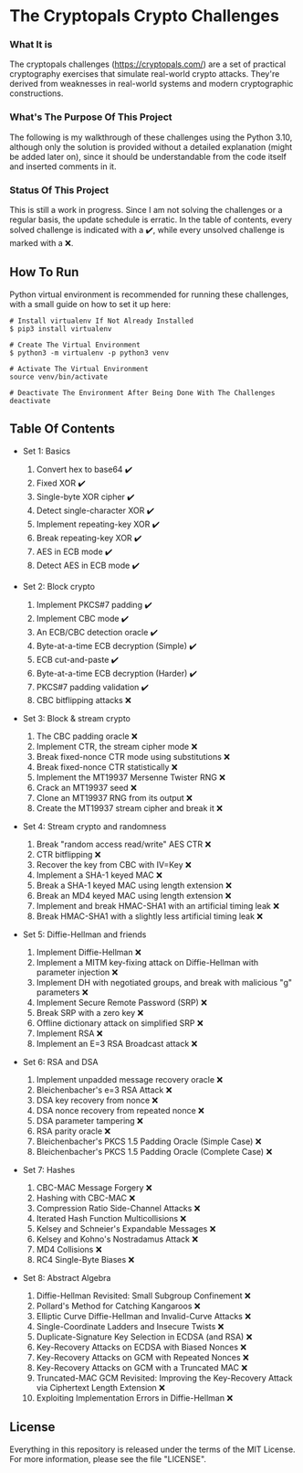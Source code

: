 # The Cryptopals Crypto Challenges
### What It is

The cryptopals challenges (https://cryptopals.com/) are a set of practical cryptography exercises that simulate real-world crypto attacks. They're derived from weaknesses in real-world systems and modern cryptographic constructions.

### What's The Purpose Of This Project

The following is my walkthrough of these challenges using the Python 3.10, although only the solution is provided without a detailed explanation (might be added later on), since it should be understandable from the code itself and inserted comments in it.

### Status Of This Project

This is still a work in progress. Since I am not solving the challenges or a regular basis, the update schedule is erratic. In the table of contents, every solved challenge is indicated with a :heavy_check_mark:, while every unsolved challenge is marked with a :x:.

## How To Run

Python virtual environment is recommended for running these challenges, with a small guide on how to set it up here:

```shell
# Install virtualenv If Not Already Installed
$ pip3 install virtualenv

# Create The Virtual Environment
$ python3 -m virtualenv -p python3 venv

# Activate The Virtual Environment
source venv/bin/activate

# Deactivate The Environment After Being Done With The Challenges
deactivate
```

## Table Of Contents
* Set 1: Basics
  1. Convert hex to base64 :heavy_check_mark:
  2. Fixed XOR :heavy_check_mark:
  3. Single-byte XOR cipher :heavy_check_mark:
  4. Detect single-character XOR :heavy_check_mark:
  5. Implement repeating-key XOR :heavy_check_mark:
  6. Break repeating-key XOR :heavy_check_mark:
  7. AES in ECB mode :heavy_check_mark:
  8. Detect AES in ECB mode :heavy_check_mark:
  
* Set 2: Block crypto
  1. Implement PKCS#7 padding :heavy_check_mark:
  2. Implement CBC mode :heavy_check_mark:
  3. An ECB/CBC detection oracle :heavy_check_mark:
  4. Byte-at-a-time ECB decryption (Simple) :heavy_check_mark:
  5. ECB cut-and-paste :heavy_check_mark:
  6. Byte-at-a-time ECB decryption (Harder) :heavy_check_mark:
  7. PKCS#7 padding validation :heavy_check_mark:
  8. CBC bitflipping attacks :x:

* Set 3: Block & stream crypto
  1. The CBC padding oracle :x:
  2. Implement CTR, the stream cipher mode :x:
  3. Break fixed-nonce CTR mode using substitutions :x:
  4. Break fixed-nonce CTR statistically :x:
  5. Implement the MT19937 Mersenne Twister RNG :x:
  6. Crack an MT19937 seed :x:
  7. Clone an MT19937 RNG from its output :x:
  8. Create the MT19937 stream cipher and break it :x:

* Set 4: Stream crypto and randomness
  1. Break "random access read/write" AES CTR :x:
  2. CTR bitflipping :x:
  3. Recover the key from CBC with IV=Key :x:
  4. Implement a SHA-1 keyed MAC :x:
  5. Break a SHA-1 keyed MAC using length extension :x:
  6. Break an MD4 keyed MAC using length extension :x:
  7. Implement and break HMAC-SHA1 with an artificial timing leak :x:
  8. Break HMAC-SHA1 with a slightly less artificial timing leak :x:

* Set 5: Diffie-Hellman and friends
  1. Implement Diffie-Hellman :x:
  2. Implement a MITM key-fixing attack on Diffie-Hellman with parameter injection :x:
  3. Implement DH with negotiated groups, and break with malicious "g" parameters :x:
  4. Implement Secure Remote Password (SRP) :x:
  5. Break SRP with a zero key :x:
  6. Offline dictionary attack on simplified SRP :x:
  7. Implement RSA :x:
  8. Implement an E=3 RSA Broadcast attack :x:

* Set 6: RSA and DSA
  1. Implement unpadded message recovery oracle :x:
  2. Bleichenbacher's e=3 RSA Attack :x:
  3. DSA key recovery from nonce :x:
  4. DSA nonce recovery from repeated nonce :x:
  5. DSA parameter tampering :x:
  6. RSA parity oracle :x: 
  7. Bleichenbacher's PKCS 1.5 Padding Oracle (Simple Case) :x:
  8. Bleichenbacher's PKCS 1.5 Padding Oracle (Complete Case) :x:

* Set 7: Hashes
  1. CBC-MAC Message Forgery :x:
  2. Hashing with CBC-MAC :x:
  3. Compression Ratio Side-Channel Attacks :x:
  4. Iterated Hash Function Multicollisions :x:
  5. Kelsey and Schneier's Expandable Messages :x:
  6. Kelsey and Kohno's Nostradamus Attack :x:
  7. MD4 Collisions :x:
  8. RC4 Single-Byte Biases :x:

* Set 8: Abstract Algebra
  1. Diffie-Hellman Revisited: Small Subgroup Confinement :x:
  2. Pollard's Method for Catching Kangaroos :x:
  3. Elliptic Curve Diffie-Hellman and Invalid-Curve Attacks :x:
  4. Single-Coordinate Ladders and Insecure Twists :x:
  5. Duplicate-Signature Key Selection in ECDSA (and RSA) :x:
  6. Key-Recovery Attacks on ECDSA with Biased Nonces :x:
  7. Key-Recovery Attacks on GCM with Repeated Nonces :x:
  8. Key-Recovery Attacks on GCM with a Truncated MAC :x:
  9. Truncated-MAC GCM Revisited: Improving the Key-Recovery Attack via Ciphertext Length Extension :x:
  10. Exploiting Implementation Errors in Diffie-Hellman :x:

## License
Everything in this repository is released under the terms of the MIT License. For more information, please see the file "LICENSE".
